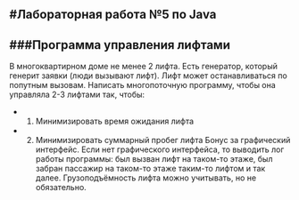 #Лабораторная работа №5 по Java
---
###Программа управления лифтами
---
В многоквартирном доме не менее 2 лифта. Есть генератор, который генерит заявки (люди вызывают лифт). 
Лифт может останавливаться по попутным вызовам. 
Написать многопоточную программу, чтобы она управляла 2-3 лифтами так, чтобы:
* 1.  Минимизировать время ожидания лифта
* 2.  Минимизировать суммарный пробег лифта
Бонус за графический интерфейс. 
Если нет графического интерфейса, то выводить лог работы программы: был вызван лифт на таком-то этаже, был забран пассажир на таком-то этаже таким-то лифтом и так далее. 
Грузоподъёмность лифта можно учитывать, но не обязательно.
